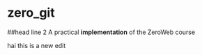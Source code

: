 # zero_git
##head line 2
A practical **implementation** of the ZeroWeb course


hai this is a new edit
